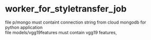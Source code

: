 # worker_for_styletransfer_job 
file p/mongo must containt connection string from cloud mongodb for python application\
file models/vgg19features must contain vgg19 features,
